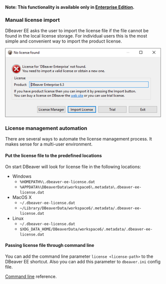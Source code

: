 **Note: This functionality is available only in [Enterprise Edition](Enterprise-Edition).**

### Manual license import

DBeaver EE asks the user to import the license file if the file cannot be found in the local license storage.
For individual users this is the most simple and convenient way to import the product license.

![](images/license-not-found.png)

### License management automation

There are several ways to automate the license management process. It makes sense for a multi-user environment.

#### Put the license file to the predefined locations

On start DBeaver will look for license file in the following locations: 

- Windows
    - `%HOMEPATH%\.dbeaver-ee-license.dat`
    - `%APPDATA%\DBeaverData\workspace6\.metadata\.dbeaver-ee-license.dat`
- MacOS X
    - `~/.dbeaver-ee-license.dat`
    - `~/Library/DBeaverData/workspace6/.metadata/.dbeaver-ee-license.dat`
- Linux
    - `~/.dbeaver-ee-license.dat`
    - `$XDG_DATA_HOME/DBeaverData/workspace6/.metadata/.dbeaver-ee-license.dat`


#### Passing license file through command line

You can add the command line parameter `license <license-path>` to the DBeaver EE shortcut.
Also you can add this parameter to `dbeaver.ini` config file.

[Command line](Command-Line) reference.